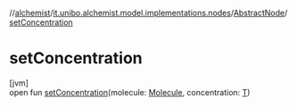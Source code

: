 //[alchemist](../../../index.md)/[it.unibo.alchemist.model.implementations.nodes](../index.md)/[AbstractNode](index.md)/[setConcentration](set-concentration.md)

# setConcentration

[jvm]\
open fun [setConcentration](set-concentration.md)(molecule: [Molecule](../../it.unibo.alchemist.model.interfaces/-molecule/index.md), concentration: [T](../../it.unibo.alchemist/-supported-incarnations/get.md))
